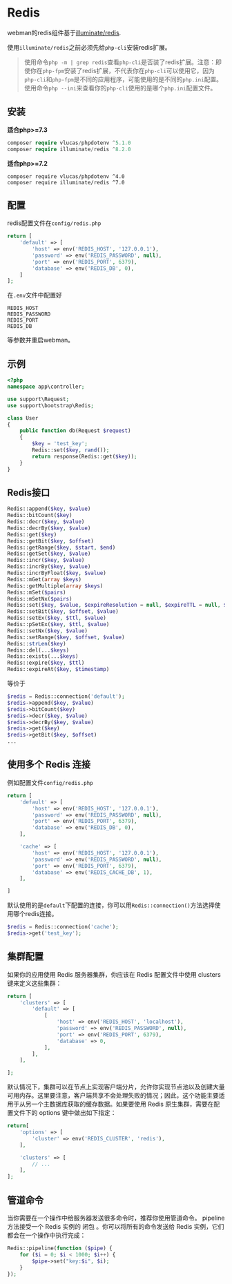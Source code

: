 # Redis

webman的redis组件基于[illuminate/redis](https://github.com/illuminate/redis).

使用`illuminate/redis`之前必须先给`php-cli`安装redis扩展。

> 使用命令`php -m | grep redis`查看`php-cli`是否装了redis扩展。注意：即使你在`php-fpm`安装了redis扩展，不代表你在`php-cli`可以使用它，因为`php-cli`和`php-fpm`是不同的应用程序，可能使用的是不同的`php.ini`配置。使用命令`php --ini`来查看你的`php-cli`使用的是哪个`php.ini`配置文件。

## 安装
**适合php>=7.3**
```php
composer require vlucas/phpdotenv ^5.1.0
composer require illuminate/redis ^8.2.0
```

**适合php>=7.2**
```
composer require vlucas/phpdotenv ^4.0
composer require illuminate/redis ^7.0
```

## 配置
redis配置文件在`config/redis.php`
```php
return [
    'default' => [
        'host' => env('REDIS_HOST', '127.0.0.1'),
        'password' => env('REDIS_PASSWORD', null),
        'port' => env('REDIS_PORT', 6379),
        'database' => env('REDIS_DB', 0),
    ]
];
```

在`.env`文件中配置好
```
REDIS_HOST
REDIS_PASSWORD
REDIS_PORT
REDIS_DB
```
等参数并重启webman。

## 示例
```php
<?php
namespace app\controller;

use support\Request;
use support\bootstrap\Redis;

class User
{
    public function db(Request $request)
    {
        $key = 'test_key';
        Redis::set($key, rand());
        return response(Redis::get($key));
    }
}
```

## Redis接口
```php
Redis::append($key, $value)
Redis::bitCount($key)
Redis::decr($key, $value)
Redis::decrBy($key, $value)
Redis::get($key)
Redis::getBit($key, $offset)
Redis::getRange($key, $start, $end)
Redis::getSet($key, $value)
Redis::incr($key, $value)
Redis::incrBy($key, $value)
Redis::incrByFloat($key, $value)
Redis::mGet(array $keys)
Redis::getMultiple(array $keys)
Redis::mSet($pairs)
Redis::mSetNx($pairs)
Redis::set($key, $value, $expireResolution = null, $expireTTL = null, $flag = null)
Redis::setBit($key, $offset, $value)
Redis::setEx($key, $ttl, $value)
Redis::pSetEx($key, $ttl, $value)
Redis::setNx($key, $value)
Redis::setRange($key, $offset, $value)
Redis::strLen($key)
Redis::del(...$keys)
Redis::exists(...$keys)
Redis::expire($key, $ttl)
Redis::expireAt($key, $timestamp)
```
等价于
```php
$redis = Redis::connection('default');
$redis->append($key, $value)
$redis->bitCount($key)
$redis->decr($key, $value)
$redis->decrBy($key, $value)
$redis->get($key)
$redis->getBit($key, $offset)
...
```

## 使用多个 Redis 连接
例如配置文件`config/redis.php`
```php
return [
    'default' => [
        'host' => env('REDIS_HOST', '127.0.0.1'),
        'password' => env('REDIS_PASSWORD', null),
        'port' => env('REDIS_PORT', 6379),
        'database' => env('REDIS_DB', 0),
    ],

    'cache' => [
        'host' => env('REDIS_HOST', '127.0.0.1'),
        'password' => env('REDIS_PASSWORD', null),
        'port' => env('REDIS_PORT', 6379),
        'database' => env('REDIS_CACHE_DB', 1),
    ],

]
```
默认使用的是`default`下配置的连接，你可以用`Redis::connection()`方法选择使用哪个redis连接。
```php
$redis = Redis::connection('cache');
$redis->get('test_key');
```

## 集群配置
如果你的应用使用 Redis 服务器集群，你应该在 Redis 配置文件中使用 clusters 键来定义这些集群：
```php
return [
    'clusters' => [
        'default' => [
            [
                'host' => env('REDIS_HOST', 'localhost'),
                'password' => env('REDIS_PASSWORD', null),
                'port' => env('REDIS_PORT', 6379),
                'database' => 0,
            ],
        ],
    ],

];
```

默认情况下，集群可以在节点上实现客户端分片，允许你实现节点池以及创建大量可用内存。这里要注意，客户端共享不会处理失败的情况；因此，这个功能主要适用于从另一个主数据库获取的缓存数据。如果要使用 Redis 原生集群，需要在配置文件下的 options 键中做出如下指定：

```php
return[
    'options' => [
        'cluster' => env('REDIS_CLUSTER', 'redis'),
    ],

    'clusters' => [
        // ...
    ],
];
```

## 管道命令
当你需要在一个操作中给服务器发送很多命令时，推荐你使用管道命令。 pipeline 方法接受一个 Redis 实例的 闭包 。你可以将所有的命令发送给 Redis 实例，它们都会在一个操作中执行完成：
```php
Redis::pipeline(function ($pipe) {
    for ($i = 0; $i < 1000; $i++) {
        $pipe->set("key:$i", $i);
    }
});
```